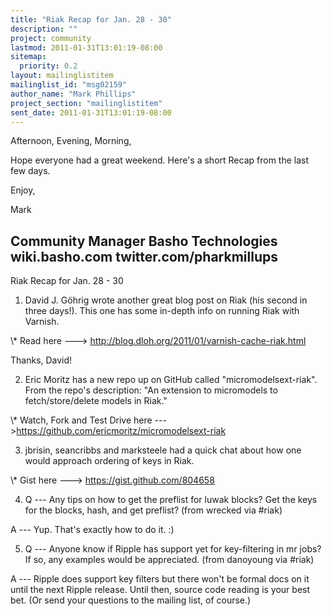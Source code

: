 ```yaml
---
title: "Riak Recap for Jan. 28 - 30"
description: ""
project: community
lastmod: 2011-01-31T13:01:19-08:00
sitemap:
  priority: 0.2
layout: mailinglistitem
mailinglist_id: "msg02159"
author_name: "Mark Phillips"
project_section: "mailinglistitem"
sent_date: 2011-01-31T13:01:19-08:00
---
```



Afternoon, Evening, Morning,

Hope everyone had a great weekend. Here's a short Recap from the last few days.

Enjoy,

Mark

Community Manager
Basho Technologies
wiki.basho.com
twitter.com/pharkmillups
----

Riak Recap for Jan. 28 - 30

1) David J. Göhrig wrote another great blog post on Riak (his second
in three days!). This one has some in-depth info on running Riak with
Varnish.

\\* Read here ---&gt; http://blog.dloh.org/2011/01/varnish-cache-riak.html

Thanks, David!

2) Eric Moritz has a new repo up on GitHub called
"micromodelsext-riak". From the repo's description: "An extension to
micromodels to fetch/store/delete models in Riak."

\\* Watch, Fork and Test Drive here
---&gt;https://github.com/ericmoritz/micromodelsext-riak

3) jbrisin, seancribbs and marksteele had a quick chat about how one
would approach ordering of keys in Riak.

\\* Gist here ---&gt; https://gist.github.com/804658

4) Q --- Any tips on how to get the preflist for luwak blocks? Get
the keys for the blocks, hash, and get preflist? (from wrecked via
#riak)

 A --- Yup. That's exactly how to do it. :)

5) Q --- Anyone know if Ripple has support yet for key-filtering in mr
jobs? If so, any examples would be appreciated. (from danoyoung via
#riak)

 A --- Ripple does support key filters but there won't be formal
docs on it until the next Ripple release. Until then, source code
reading is your best bet. (Or send your questions to the mailing list,
of course.)


